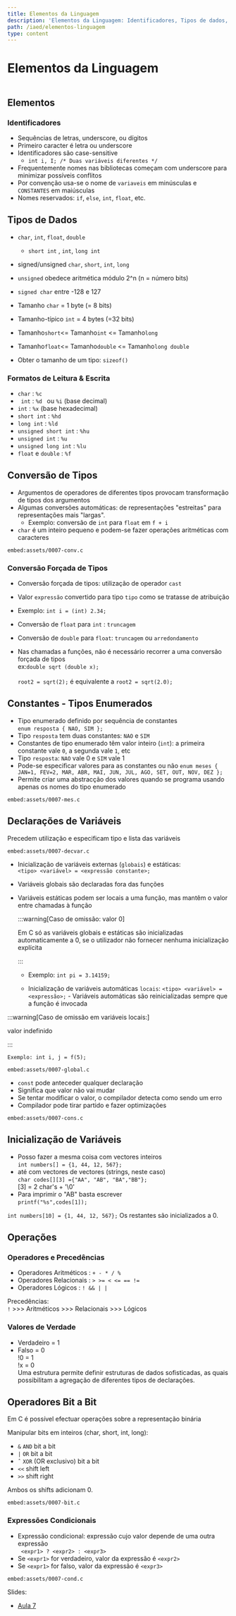 ```yaml
---
title: Elementos da Linguagem
description: 'Elementos da Linguagem: Identificadores, Tipos de dados, Formatos de Leitura e Escrita. Conversão de tipos. Tipos Enumerados. Inicialização de Variáveis. Operadores e Precedências.'
path: /iaed/elementos-linguagem
type: content
---
```


# Elementos da Linguagem

```toc

```

## Elementos

### Identificadores

- Sequências de letras, underscore, ou dígitos
- Primeiro caracter é letra ou underscore
- Identificadores são case-sensitive
  - `int i, I; /* Duas variáveis diferentes */`
- Frequentemente nomes nas bibliotecas começam com
  underscore para minimizar possíveis conflitos
- Por convenção usa-se o nome de `variaveis` em
  minúsculas e `CONSTANTES` em maiúsculas
- Nomes reservados: `if`, `else`, `int`, `float`, etc.

## Tipos de Dados

- `char`, `int`, `float`, `double`
  - `short int` , `int`, `long int`
- signed/unsigned `char`, `short`, `int`, `long`
- `unsigned` obedece aritmética módulo 2^n (n = número bits)
- `signed char` entre -128 e 127
- Tamanho `char` = 1 byte (= 8 bits)
- Tamanho-típico `int` = 4 bytes (=32 bits)
- Tamanho`short`<= Tamanho`int` <= Tamanho`long`

- Tamanho`float`<= Tamanho`double` <=
  Tamanho`long double`
- Obter o tamanho de um tipo: `sizeof()`

### Formatos de Leitura & Escrita

- `char` : `%c`
- ` int` : `%d ` ou `%i` (base decimal)
- `int` : `%x` (base hexadecimal)
- `short int` : `%hd`
- `long int` : `%ld`
- `unsigned short int` : `%hu`
- `unsigned int` : `%u`
- `unsigned long int` : `%lu`
- `float` e `double` : `%f`

## Conversão de Tipos

- Argumentos de operadores de diferentes tipos
  provocam transformação de tipos dos argumentos
- Algumas conversões automáticas: de representações
  "estreitas" para representações mais "largas".
  - Exemplo:
    conversão de `int` para `float` em `f + i`
- `char` é um inteiro pequeno e podem-se fazer operações
  aritméticas com caracteres

`embed:assets/0007-conv.c`

### Conversão Forçada de Tipos

- Conversão forçada de tipos: utilização de operador `cast`
- Valor `expressão` convertido para tipo `tipo` como se
  tratasse de atribuição
- Exemplo: `int i = (int) 2.34;`
- Conversão de `float` para `int` : `truncagem`
- Conversão de `double` para `float`: `truncagem` ou
  `arredondamento`

- Nas chamadas a funções, não é necessário recorrer a uma
  conversão forçada de tipos\
  ex:`double sqrt (double x);`\
  \
  `root2 = sqrt(2);` é equivalente a
  `root2 = sqrt(2.0);`

## Constantes - Tipos Enumerados

- Tipo enumerado definido por sequência de constantes\
  `enum resposta { NAO, SIM };`
- Tipo `resposta` tem duas constantes: `NAO` e `SIM`
- Constantes de tipo enumerado têm valor inteiro (`int`): a
  primeira constante vale `0`, a segunda vale `1`, etc
- Tipo `resposta`: `NAO` vale 0 e `SIM` vale 1
- Pode-se especificar valores para as constantes ou não
  `enum meses { JAN=1, FEV=2, MAR, ABR, MAI, JUN, JUL, AGO, SET, OUT, NOV, DEZ };`
- Permite criar uma abstracção dos valores quando se
  programa usando apenas os nomes do tipo enumerado

`embed:assets/0007-mes.c`

## Declarações de Variáveis

Precedem utilização e especificam tipo e lista das variáveis

`embed:assets/0007-decvar.c`

- Inicialização de variáveis externas (`globais`) e estáticas: \
  `<tipo> <variável> = <expressão constante>;`
- Variáveis globais são declaradas fora das funções
- Variáveis estáticas podem ser locais a uma função, mas
  mantêm o valor entre chamadas à função

  :::warning[Caso de omissão: valor 0]

  Em C só as variáveis globais e estáticas são inicializadas
  automaticamente a 0, se o utilizador não fornecer nenhuma
  inicialização explícita

  :::

  - Exemplo: `int pi = 3.14159;`

  - Inicialização de variáveis automáticas `locais`:
    `<tipo> <variável> = <expressão>;` - Variáveis automáticas são reinicializadas sempre que a
    função é invocada

:::warning[Caso de omissão em variáveis locais:]

valor indefinido

:::

`Exemplo: int i, j = f(5);`

`embed:assets/0007-global.c`

- `const` pode anteceder qualquer declaração
- Significa que valor não vai mudar
- Se tentar modificar o valor, o compilador detecta como
  sendo um erro
- Compilador pode tirar partido e fazer optimizações

`embed:assets/0007-cons.c`

## Inicialização de Variáveis

- Posso fazer a mesma coisa com vectores inteiros\
  `int numbers[] = {1, 44, 12, 567};`
- até com vectores de vectores (strings, neste caso)\
  `char codes[][3] ={"AA", "AB", "BA","BB"};`\
  [3] = 2 char's + '\0'
- Para imprimir o "AB" basta escrever\
  `printf("%s",codes[1]);`

`int numbers[10] = {1, 44, 12, 567};`
Os restantes são inicializados a 0.

## Operações

### Operadores e Precedências

- Operadores Aritméticos :
  `+ - * / %`
- Operadores Relacionais :
  `> >= < <= == !=`
- Operadores Lógicos :
  `! && | |`

Precedências:\
`!` >>> Aritméticos >>> Relacionais >>> Lógicos

### Valores de Verdade

- Verdadeiro = 1
- Falso = 0 \
  !0 = 1 \
  !x = 0 \
  Uma estrutura permite definir estruturas de dados sofisticadas, as quais possibilitam a agregação de diferentes tipos de declarações.

## Operadores Bit a Bit

Em C é possível efectuar operações sobre a
representação binária

Manipular bits em inteiros (char, short, int, long):

- `&` `AND` bit a bit
- `|` `OR` bit a bit
- `ˆ` `XOR` (OR exclusivo) bit a bit
- `<<` shift left
- `>>` shift right

Ambos os shifts adicionam 0.

`embed:assets/0007-bit.c`

### Expressões Condicionais

- Expressão condicional: expressão cujo valor depende de
  uma outra expressão\
  ` <expr1> ? <expr2> : <expr3>`
- Se `<expr1>` for verdadeiro, valor da expressão é `<expr2>`
- Se `<expr1>` for falso, valor da expressão é `<expr3>`

`embed:assets/0007-cond.c`

Slides:

- [Aula 7](https://drive.google.com/file/d/1Qflt6mId0-75znhCgwscN2v7aLKrStTC/view?usp=sharing)
